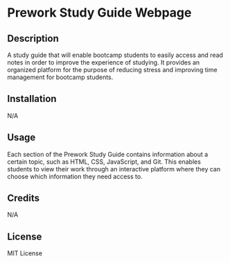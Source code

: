# Prework Study Guide Webpage

## Description
A study guide that will enable bootcamp students to easily access and read notes in order to improve the experience of studying. It provides an organized platform for the purpose of reducing stress and improving time management for bootcamp students. 

## Installation
N/A

## Usage
Each section of the Prework Study Guide contains information about a certain topic, such as HTML, CSS, JavaScript, and Git. This enables students to view their work through an interactive platform where they can choose which information they need access to. 

## Credits
N/A

## License
MIT License
